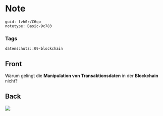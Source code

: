 # Note
```
guid: fvh0r/C6qo
notetype: Basic-9c783
```

### Tags
```
datenschutz::09-blockchain
```

## Front
Warum gelingt die <b>Manipulation von Transaktionsdaten</b> in der <b>Blockchain </b>nicht?

## Back
<img src="paste-a140fa2d544aa61a582dd7cd29ac3f64964fe438.jpg">
